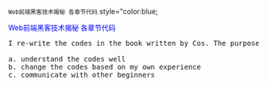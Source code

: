 <tt><small>Web前端黑客技术揭秘 各章节代码</small></tt>
style="color:blue;
<p style="color:blue">Web前端黑客技术揭秘 各章节代码</p>
<pre>
I re-write the codes in the book written by Cos. The purpose of the re-writing is to:</br>
a. understand the codes well
b. change the codes based on my own experience
c. communicate with other beginners
</pre>
